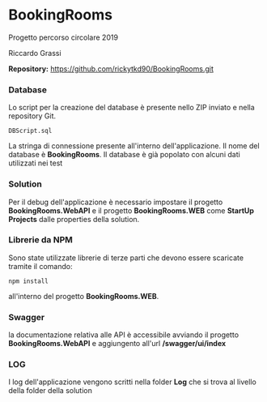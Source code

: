 # BookingRooms

Progetto percorso circolare 2019

Riccardo Grassi

**Repository:** https://github.com/rickytkd90/BookingRooms.git

### Database

Lo script per la creazione del database è presente nello ZIP inviato e nella repository Git.

```
DBScript.sql
```

La stringa di connessione presente all'interno dell'applicazione. Il nome del database è **BookingRooms**.
Il database è già popolato con alcuni dati utilizzati nei test

### Solution

Per il debug dell'applicazione è necessario impostare il progetto **BookingRooms.WebAPI** e il progetto **BookingRooms.WEB** come **StartUp Projects** dalle properties della solution.

### Librerie da NPM

Sono state utilizzate librerie di terze parti che devono essere scaricate tramite il comando:

```
npm install
```

all'interno del progetto **BookingRooms.WEB**.

### Swagger

la documentazione relativa alle API è accessibile avviando il progetto **BookingRooms.WebAPI** e aggiungento all'url **/swagger/ui/index**

### LOG

I log dell'applicazione vengono scritti nella folder **Log** che si trova al livello della folder della solution
